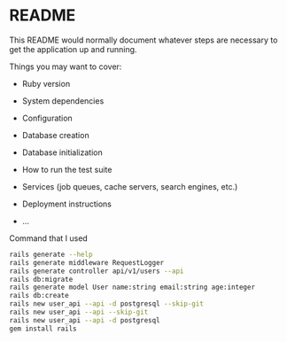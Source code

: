 # README

This README would normally document whatever steps are necessary to get the
application up and running.

Things you may want to cover:

* Ruby version

* System dependencies

* Configuration

* Database creation

* Database initialization

* How to run the test suite

* Services (job queues, cache servers, search engines, etc.)

* Deployment instructions

* ...

Command that I used

```bash
rails generate --help
rails generate middleware RequestLogger
rails generate controller api/v1/users --api
rails db:migrate
rails generate model User name:string email:string age:integer
rails db:create
rails new user_api --api -d postgresql --skip-git
rails new user_api --api --skip-git
rails new user_api --api -d postgresql
gem install rails
```